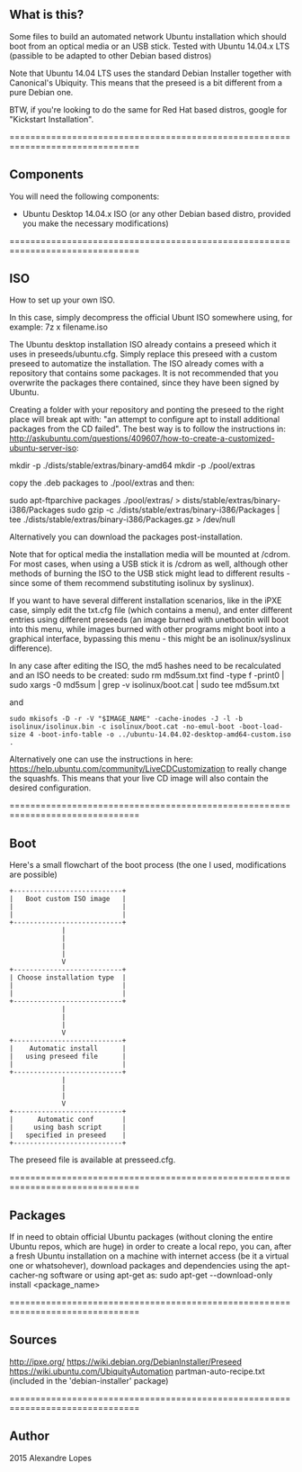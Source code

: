 ## What is this?

Some files to build an automated network Ubuntu installation which should
boot from an optical media or an USB stick. 
Tested with Ubuntu 14.04.x LTS
(passible to be adapted to other Debian based distros)

Note that Ubuntu 14.04 LTS uses the standard Debian Installer together
with Canonical's Ubiquity. This means that the preseed is a bit
different from a pure Debian one.

BTW, if you're looking to do the same for Red Hat based distros, google for 
"Kickstart Installation".

===============================================================================
## Components

You will need the following components:

* Ubuntu Desktop 14.04.x ISO (or any other Debian based distro, provided you 
                              make the necessary modifications)

===============================================================================
## ISO

How to set up your own ISO.

In this case, simply decompress the official Ubunt ISO somewhere using, for 
example:
  7z x filename.iso

The Ubuntu desktop installation ISO already contains a preseed which it uses in
preseeds/ubuntu.cfg. Simply replace this preseed with a custom preseed to
automatize the installation.
The ISO already comes with a repository that contains some packages. It is not
recommended that you overwrite the packages there contained, since they have
been signed by Ubuntu. 

Creating a folder with your repository and ponting the preseed to the right 
place will break apt with:
"an attempt to configure apt to install additional packages from the CD failed".
The best way is to follow the instructions in:
<http://askubuntu.com/questions/409607/how-to-create-a-customized-ubuntu-server-iso>:

  mkdir -p ./dists/stable/extras/binary-amd64 
  mkdir -p ./pool/extras
 
copy the .deb packages to ./pool/extras and then:

sudo apt-ftparchive packages ./pool/extras/ > dists/stable/extras/binary-i386/Packages
sudo gzip -c ./dists/stable/extras/binary-i386/Packages | tee ./dists/stable/extras/binary-i386/Packages.gz > /dev/null

Alternatively you can download the packages post-installation.

Note that for optical media the installation media will be mounted at /cdrom. 
For most cases, when using a USB stick it is /cdrom as well, although other 
methods of burning the ISO to the USB stick might lead to different results - 
since some of them recommend substituting isolinux by syslinux). 

If you want to have several different installation scenarios, like in the iPXE 
case, simply edit the txt.cfg file (which contains a menu), and enter different 
entries using different preseeds (an image burned with unetbootin will boot into
this menu, while images burned with other programs might boot into a graphical 
interface, bypassing this menu - this might be an isolinux/syslinux difference).

In any case after editing the ISO, the md5 hashes need to be recalculated and an 
ISO needs to be created:
    sudo rm md5sum.txt
    find -type f -print0 | sudo xargs -0 md5sum | grep -v isolinux/boot.cat | sudo tee md5sum.txt

and

    sudo mkisofs -D -r -V "$IMAGE_NAME" -cache-inodes -J -l -b isolinux/isolinux.bin -c isolinux/boot.cat -no-emul-boot -boot-load-size 4 -boot-info-table -o ../ubuntu-14.04.02-desktop-amd64-custom.iso .


Alternatively one can use the instructions in here:
<https://help.ubuntu.com/community/LiveCDCustomization>
to really change the squashfs. This means that your live CD image will also 
contain the desired configuration.


===============================================================================
## Boot

Here's a small flowchart of the boot process
(the one I used, modifications are possible)

    +---------------------------+
    |   Boot custom ISO image   |
    |                           | 
    |                           | 
    +---------------------------+
                 |
                 |
                 |
                 |
                 V
    +---------------------------+
    | Choose installation type  |
    |                           | 
    |                           | 
    +---------------------------+
                 |
                 |
                 |
                 V 
    +---------------------------+
    |    Automatic install      |
    |   using preseed file      |
    |                           |
    +---------------------------+
                 |
                 |
                 |
                 V 
    +---------------------------+
    |      Automatic conf       |
    |     using bash script     |
    |   specified in preseed    |
    +---------------------------+
    
The preseed file is available at presseed.cfg.

===============================================================================
## Packages

If in need to obtain official Ubuntu packages (without cloning the entire
Ubuntu repos, which are huge) in order to create a local repo, you can, 
after a fresh Ubuntu installation on a machine with internet access 
(be it a virtual one or whatsohever), download packages and dependencies 
using the apt-cacher-ng software or using apt-get as:
    sudo apt-get --download-only install <package_name>

===============================================================================
## Sources

<http://ipxe.org/>
<https://wiki.debian.org/DebianInstaller/Preseed>
<https://wiki.ubuntu.com/UbiquityAutomation>
partman-auto-recipe.txt (included in the 'debian-installer' package)

===============================================================================
## Author

2015 Alexandre Lopes
